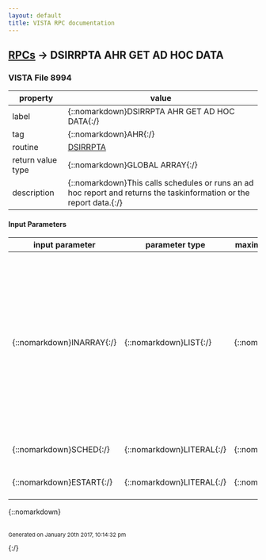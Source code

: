 ```yaml
---
layout: default
title: VISTA RPC documentation
---
```




## [RPCs](TableOfContent.md) &#8594; DSIRRPTA AHR GET AD HOC DATA 



### VISTA File 8994 


 property | value 
--- | --- 
 label | {::nomarkdown}DSIRRPTA AHR GET AD HOC DATA{:/}
 tag | {::nomarkdown}AHR{:/}
 routine | [DSIRRPTA](http://code.osehra.org/dox/Routine_DSIRRPTA_source.html)
 return value type | {::nomarkdown}GLOBAL ARRAY{:/}
 description | {::nomarkdown}This calls schedules or runs an ad hoc report and returns the taskinformation or the report data.{:/}

#### Input Parameters

| input parameter | parameter type | maximum data length | required | description | 
| --- | --- | --- | --- | --- | 
| {::nomarkdown}INARRAY{:/} | {::nomarkdown}LIST{:/} | {::nomarkdown}200{:/} | {::nomarkdown}true{:/} | {::nomarkdown}Input Parameter(s) - ARRAY AS FOLLOWS:  \FIELD1_IEN^FIELD2_IEN^...^FIELDn_IEN       (REQUIRED-VARIABLE NUMBER OF FIELDS)  FILTER/SELECTION FIELDS (OPTIONAL)  \F1\^F1_IEN^F1_VALUE  \F2\^F2_IEN^F1_VALUE  \F3\^F3_IEN^F1_VALUE  DATE RANGE FIELDS (OPTIONAL)  \R1\^R1_IEN^F1_VALUE1^F1_VALUE2  \R2\^R2_IEN^R2_VALUE2^R2_VALUE2^[\A\\O\] (\A\=And \O\=Or)  SORT FIELDS (OPTIONAL)  \S1\^S1_IEN^[\A\\D\] (\A - ASCENDING IS THE DEFAULT, \D\ - DESCENDING)  \S2\^S2_IEN^[\A\\D\] (\A - ASCENDING IS THE DEFAULT, \D\ - DESCENDING)  \S3\^S3_IEN^[\A\\D\] (\A - ASCENDING IS THE DEFAULT, \D\ - DESCENDING){:/} | 
| {::nomarkdown}SCHED{:/} | {::nomarkdown}LITERAL{:/} | {::nomarkdown}1{:/} | {::nomarkdown}true{:/} | {::nomarkdown}This is an optional boolean field to indicate whether of not the reportshould be scheduled.{:/} | 
| {::nomarkdown}ESTART{:/} | {::nomarkdown}LITERAL{:/} | {::nomarkdown}15{:/} | {::nomarkdown}true{:/} | {::nomarkdown}This is the earliest start time for a task to launch if the report isscheduled.{:/} | 

{::nomarkdown} <br/><br/><p style="font-size: 11px">Generated on January 20th 2017, 10:14:32 pm</p>{:/}